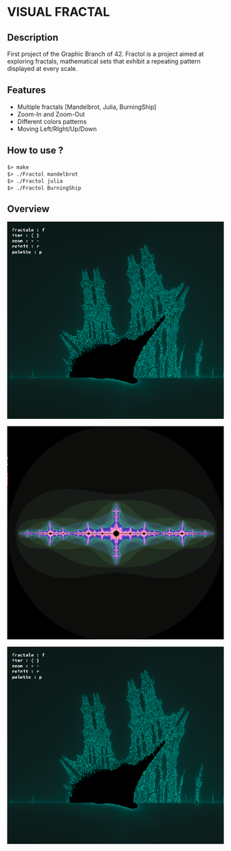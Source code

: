 # VISUAL FRACTAL

## Description

First project of the Graphic Branch of 42.
Fractol is a project aimed at exploring fractals, mathematical sets that exhibit a repeating pattern displayed at every scale. 

## Features

* Multiple fractals [Mandelbrot, Julia, BurningShip]
* Zoom-In and Zoom-Out
* Different colors patterns
* Moving Left/RIght/Up/Down


## How to use ?

```
$> make
$> ./Fractol mandelbrot
$> ./Fractol julia
$> ./Fractol BurningShip
```

## Overview

![alt text](https://github.com/HYYPNNOSS/Visual-Fractal/blob/main/pics/BS.png)

![alt text](https://github.com/HYYPNNOSS/Visual-Fractal/blob/main/pics/julia.png)

![alt text](https://github.com/HYYPNNOSS/Visual-Fractal/blob/main/pics/BS.png)
